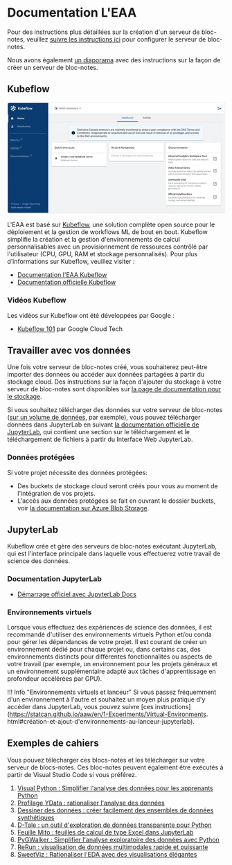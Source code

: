 # Documentation L'EAA

Pour des instructions plus détaillées sur la création d'un serveur de bloc-notes, veuillez [suivre les instructions ici](https://statcan.github.io/aaw/en/1-Experiments/Kubeflow.html#setup) pour configurer le serveur de bloc-notes.

Nous avons également [un diaporama](https://054gc-my.sharepoint.com/:p:/g/personal/bryan_paget_statcan_gc_ca/ERkFPxTJwkhNoBKbkCQymqcBoFe2n7PRV0TjLW0KqiJdjQ?e=05Dfg6) avec des instructions sur la façon de créer un serveur de bloc-notes.

## Kubeflow

![Tableau de bord central Kubeflow](../images/kubeflow-main-screen.png)

L'EAA est basé sur [Kubeflow](https://statcan.github.io/aaw/en/1-Experiments/Kubeflow.html), une solution complète open source pour le déploiement et la gestion de workflows ML de bout en bout. Kubeflow simplifie la création et la gestion d'environnements de calcul personnalisables avec un provisionnement de ressources contrôlé par l'utilisateur (CPU, GPU, RAM et stockage personnalisés). Pour plus d’informations sur Kubeflow, veuillez visiter :

- [Documentation l'EAA Kubeflow](https://statcan.github.io/aaw/en/1-Experiments/Kubeflow.html)
- [Documentation officielle Kubeflow](https://www.kubeflow.org/docs/started/introduction/)
    
### Vidéos Kubeflow

Les vidéos sur Kubeflow ont été développées par Google :

- [Kubeflow 101](https://www.youtube.com/playlist?list=PLIivdWyY5sqlS4lN75RPDEyBgTro_YX7x) par Google Cloud Tech

## Travailler avec vos données

Une fois votre serveur de bloc-notes créé, vous souhaiterez peut-être importer des données ou accéder aux données partagées à partir du stockage cloud. Des instructions sur la façon d'ajouter du stockage à votre serveur de bloc-notes sont disponibles sur [la page de documentation pour le stockage](https://statcan.github.io/aaw/en/5-Storage/KubeflowVolumes.html).

Si vous souhaitez télécharger des données sur votre serveur de bloc-notes ([sur un volume de données](https://statcan.github.io/aaw/en/5-Storage/KubeflowVolumes.html#setup), par exemple), vous pouvez télécharger données dans JupyterLab en suivant [la documentation officielle de JupyterLab](https://jupyterlab.readthedocs.io/en/stable/user/files.html#uploading-and-downloading), qui contient une section sur le téléchargement et le téléchargement de fichiers à partir du Interface Web JupyterLab.

### Données protégées

Si votre projet nécessite des données protégées:

- Des buckets de stockage cloud seront créés pour vous au moment de l'intégration de vos projets.
- L'accès aux données protégées se fait en ouvrant le dossier buckets, voir [la documentation sur Azure Blob Storage](https://statcan.github.io/aaw/en/5-Storage/AzureBlobStorage.html).

## JupyterLab

Kubeflow crée et gère des serveurs de bloc-notes exécutant JupyterLab, qui est l'interface principale dans laquelle vous effectuerez votre travail de science des données.

### Documentation JupyterLab

- [Démarrage officiel avec JupyterLab Docs](https://jupyterlab.readthedocs.io/en/stable/getting_started/overview.html)

### Environnements virtuels

Lorsque vous effectuez des expériences de science des données, il est recommandé d'utiliser des environnements virtuels Python et/ou conda pour gérer les dépendances de votre projet. Il est courant de créer un environnement dédié pour chaque projet ou, dans certains cas, des environnements distincts pour différentes fonctionnalités ou aspects de votre travail (par exemple, un environnement pour les projets généraux et un environnement supplémentaire adapté aux tâches d'apprentissage en profondeur accélérées par GPU).

!!! Info "Environnements virtuels et lanceur"
     Si vous passez fréquemment d'un environnement à l'autre et souhaitez un moyen plus pratique d'y accéder dans JupyterLab, vous pouvez suivre [ces instructions](https://statcan.github.io/aaw/en/1-Experiments/Virtual-Environments. html#création-et-ajout-d'environnements-au-lanceur-jupyterlab).

## Exemples de cahiers

Vous pouvez télécharger ces blocs-notes et les télécharger sur votre serveur de blocs-notes. Ces bloc-notes peuvent également être exécutés à partir de Visual Studio Code si vous préférez.

1. [Visual Python : Simplifier l'analyse des données pour les apprenants Python](https://statcan.github.io/aaw/en/1-Experiments/Notebooks/VisualPython_EN.html)
2. [Profilage YData : rationaliser l'analyse des données](https://statcan.github.io/aaw/en/1-Experiments/Notebooks/YData-Profiling_EN.html)
3. [Dessiner des données : créer facilement des ensembles de données synthétiques](https://statcan.github.io/aaw/en/1-Experiments/Notebooks/DrawData_EN.html)
4. [D-Tale : un outil d'exploration de données transparente pour Python](https://statcan.github.io/aaw/en/1-Experiments/Notebooks/DTale_EN.html)
5. [Feuille Mito : feuilles de calcul de type Excel dans JupyterLab](https://statcan.github.io/aaw/en/1-Experiments/Notebooks/MitoSheet_EN.html)
6. [PyGWalker : Simplifier l'analyse exploratoire des données avec Python](https://statcan.github.io/aaw/en/1-Experiments/Notebooks/PyGWalker_EN.html)
7. [ReRun : visualisation de données multimodales rapide et puissante](https://statcan.github.io/aaw/en/1-Experiments/Notebooks/ReRun_EN.html)
8. [SweetViz : Rationaliser l'EDA avec des visualisations élégantes](https://statcan.github.io/aaw/en/1-Experiments/Notebooks/SweetViz_EN.html)